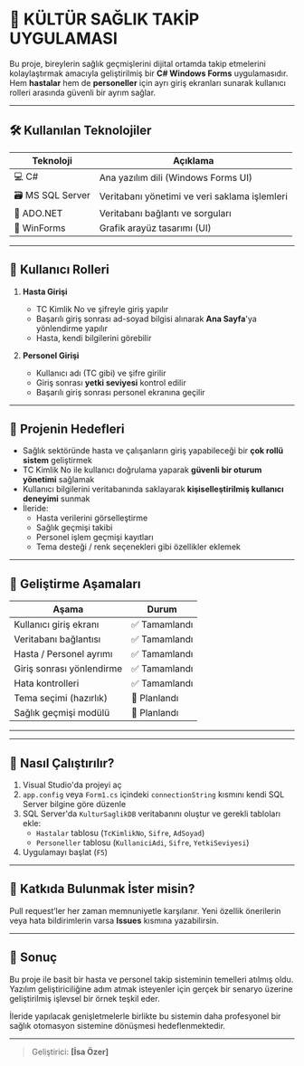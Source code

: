 # 🎯 KÜLTÜR SAĞLIK TAKİP UYGULAMASI

Bu proje, bireylerin sağlık geçmişlerini dijital ortamda takip etmelerini kolaylaştırmak amacıyla geliştirilmiş bir **C# Windows Forms** uygulamasıdır. Hem **hastalar** hem de **personeller** için ayrı giriş ekranları sunarak kullanıcı rolleri arasında güvenli bir ayrım sağlar.

---

## 🛠️ Kullanılan Teknolojiler

| Teknoloji         | Açıklama                                      |
|------------------|-----------------------------------------------|
| 💻 C#             | Ana yazılım dili (Windows Forms UI)          |
| 🗃️ MS SQL Server | Veritabanı yönetimi ve veri saklama işlemleri |
| 🔐 ADO.NET        | Veritabanı bağlantı ve sorguları              |
| 🧩 WinForms       | Grafik arayüz tasarımı (UI)                   |

---

## 👤 Kullanıcı Rolleri

1. **Hasta Girişi**  
   - TC Kimlik No ve şifreyle giriş yapılır  
   - Başarılı giriş sonrası ad-soyad bilgisi alınarak **Ana Sayfa**'ya yönlendirme yapılır  
   - Hasta, kendi bilgilerini görebilir

2. **Personel Girişi**  
   - Kullanıcı adı (TC gibi) ve şifre girilir  
   - Giriş sonrası **yetki seviyesi** kontrol edilir  
   - Başarılı giriş sonrası personel ekranına geçilir  

---

## 🎯 Projenin Hedefleri

- Sağlık sektöründe hasta ve çalışanların giriş yapabileceği bir **çok rollü sistem** geliştirmek
- TC Kimlik No ile kullanıcı doğrulama yaparak **güvenli bir oturum yönetimi** sağlamak
- Kullanıcı bilgilerini veritabanında saklayarak **kişiselleştirilmiş kullanıcı deneyimi** sunmak
- İleride:
  - Hasta verilerini görselleştirme
  - Sağlık geçmişi takibi
  - Personel işlem geçmişi kayıtları
  - Tema desteği / renk seçenekleri gibi özellikler eklemek

---

## 🔄 Geliştirme Aşamaları

| Aşama                      | Durum      |
|---------------------------|------------|
| Kullanıcı giriş ekranı    | ✅ Tamamlandı |
| Veritabanı bağlantısı     | ✅ Tamamlandı |
| Hasta / Personel ayrımı   | ✅ Tamamlandı |
| Giriş sonrası yönlendirme | ✅ Tamamlandı |
| Hata kontrolleri          | ✅ Tamamlandı |
| Tema seçimi (hazırlık)    | 🔄 Planlandı  |
| Sağlık geçmişi modülü     | 🔄 Planlandı  |

---


---

## 📌 Nasıl Çalıştırılır?

1. Visual Studio'da projeyi aç
2. `app.config` veya `Form1.cs` içindeki `connectionString` kısmını kendi SQL Server bilgine göre düzenle
3. SQL Server'da `KulturSaglikDB` veritabanını oluştur ve gerekli tabloları ekle:
   - `Hastalar` tablosu (`TcKimlikNo`, `Sifre`, `AdSoyad`)
   - `Personeller` tablosu (`KullaniciAdi`, `Sifre`, `YetkiSeviyesi`)
4. Uygulamayı başlat (`F5`)

---

## 🤝 Katkıda Bulunmak İster misin?

Pull request’ler her zaman memnuniyetle karşılanır. Yeni özellik önerilerin veya hata bildirimlerin varsa **Issues** kısmına yazabilirsin.

---

## 🧠 Sonuç

Bu proje ile basit bir hasta ve personel takip sisteminin temelleri atılmış oldu. Yazılım geliştiriciliğine adım atmak isteyenler için gerçek bir senaryo üzerine geliştirilmiş işlevsel bir örnek teşkil eder.

İleride yapılacak genişletmelerle birlikte bu sistemin daha profesyonel bir sağlık otomasyon sistemine dönüşmesi hedeflenmektedir.

---

> Geliştirici: **[İsa Özer]**  
